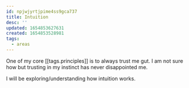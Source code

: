 ```yaml
---
id: npjwjyrtjpime4ss9gca737
title: Intuition
desc: ''
updated: 1654853627631
created: 1654853528981
tags:
  - areas
---
```


One of my core [[tags.principles]] is to always trust me gut. I am not sure how but trusting in my instinct has never disappointed me.

I will be exploring/understanding how intuition works.
